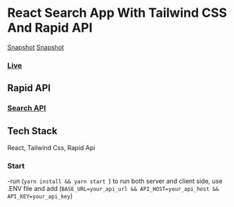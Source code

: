# React Search App With Tailwind CSS And Rapid API

[Snapshot](https://i.ibb.co/7gCs19H/Search-API.png)
[Snapshot](https://i.ibb.co/TbG5kSy/Search-API-1.png)
### [Live](https://search-wsl.netlify.app/search)

## Rapid API

### [Search API](https://rapidapi.com/apigeek/api/google-search3?utm_source=youtube.com%2FJavaScriptMastery&utm_medium=DevRel&utm_campaign=DevRel)

## Tech Stack

React, Tailwind Css, Rapid Api

### Start

-run (`yarn install && yarn start `) to run both server and client side, use .ENV file and add (`BASE_URL=your_api_url && API_HOST=your_api_host && API_KEY=your_api_key`)

